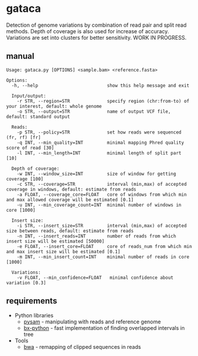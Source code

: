 gataca
======
Detection of genome variations by combination of read pair and split read methods. Depth of coverage is also used for increase of accuracy. Variations are set into clusters for better sensitivity.
WORK IN PROGRESS.

manual
------
    Usage: gataca.py [OPTIONS] <sample.bam> <reference.fasta>

    Options:
      -h, --help                          show this help message and exit

      Input/output:
        -r STR, --region=STR              specify region (chr:from-to) of your interest, default: whole genome
        -o STR, --output=STR              name of output VCF file, default: standard output

      Reads:
        -p STR, --policy=STR              set how reads were sequenced (fr, rf) [fr]
        -q INT, --min_quality=INT         minimal mapping Phred quality score of read [30]
        -l INT, --min_length=INT          minimal length of split part [10]

      Depth of coverage:
        -w INT, --window_size=INT         size of window for getting coverage [100]
        -c STR, --coverage=STR            interval (min,max) of accepted coverage in windows, default: estimate from reads
        -a FLOAT, --coverage_core=FLOAT   core of windows from which min and max allowed coverage will be estimated [0.1]
        -u INT, --min_coverage_count=INT  minimal number of windows in core [1000]

      Insert size:
        -i STR, --insert_size=STR         interval (min,max) of accepted size between reads, default: estimate from reads
        -n INT, --insert_reads=INT        number of reads from which insert size will be estimated [50000]
        -e FLOAT, --insert_core=FLOAT     core of reads_num from which min and max insert size will be estimated [0.1]
        -m INT, --min_insert_count=INT    minimal number of reads in core [1000]

      Variations:
        -v FLOAT, --min_confidence=FLOAT   minimal confidence about variation [0.3]

requirements
------------

 * Python libraries
   * [pysam](http://code.google.com/p/pysam/) - manipulating with reads and reference genome
   * [bx-python](https://bitbucket.org/james_taylor/bx-python/wiki/Home) - fast implementation of finding overlapped intervals in tree
 * Tools
   * [bwa](http://bio-bwa.sourceforge.net) - remapping of clipped sequences in reads
